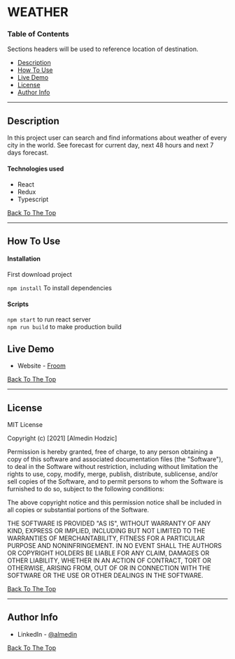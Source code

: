 # WEATHER

### Table of Contents

Sections headers will be used to reference location of destination.

- [Description](#description)
- [How To Use](#how-to-use)
- [Live Demo](#live-demo)
- [License](#license)
- [Author Info](#author-info)

---

## Description

In this project user can search and find informations about weather of every city in the world.
See forecast for current day, next 48 hours and next 7 days forecast.

#### Technologies used

- React
- Redux
- Typescript

[Back To The Top](#WEATHER)

---

## How To Use

#### Installation

First download project <br/>

`npm install` To install dependencies <br/>

#### Scripts

`npm start` to run react server <br/>
`npm run build` to make production build <br/>

## Live Demo

- Website - [Froom](https://weather-app-global.netlify.app/)

[Back To The Top](#WEATHER)

---

## License

MIT License

Copyright (c) [2021] [Almedin Hodzic]

Permission is hereby granted, free of charge, to any person obtaining a copy
of this software and associated documentation files (the "Software"), to deal
in the Software without restriction, including without limitation the rights
to use, copy, modify, merge, publish, distribute, sublicense, and/or sell
copies of the Software, and to permit persons to whom the Software is
furnished to do so, subject to the following conditions:

The above copyright notice and this permission notice shall be included in all
copies or substantial portions of the Software.

THE SOFTWARE IS PROVIDED "AS IS", WITHOUT WARRANTY OF ANY KIND, EXPRESS OR
IMPLIED, INCLUDING BUT NOT LIMITED TO THE WARRANTIES OF MERCHANTABILITY,
FITNESS FOR A PARTICULAR PURPOSE AND NONINFRINGEMENT. IN NO EVENT SHALL THE
AUTHORS OR COPYRIGHT HOLDERS BE LIABLE FOR ANY CLAIM, DAMAGES OR OTHER
LIABILITY, WHETHER IN AN ACTION OF CONTRACT, TORT OR OTHERWISE, ARISING FROM,
OUT OF OR IN CONNECTION WITH THE SOFTWARE OR THE USE OR OTHER DEALINGS IN THE
SOFTWARE.

[Back To The Top](#WEATHER)

---

## Author Info

- LinkedIn - [@almedin](https://www.linkedin.com/in/almedin-hodzic-171a3b203/)

[Back To The Top](#WEATHER)
